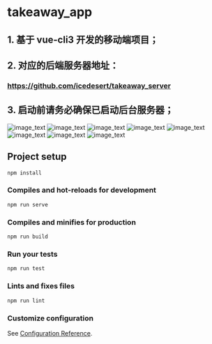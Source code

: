 # takeaway_app
## 1. 基于 vue-cli3 开发的移动端项目；
## 2. 对应的后端服务器地址：
###   https://github.com/icedesert/takeaway_server
## 3. 启动前请务必确保已启动后台服务器；
![image_text](./src/assets/images/demoInro/home.png)
![image_text](./src/assets/images/demoInro/shopCartFix.png)
![image_text](./src/assets/images/demoInro/shopRatings.png)
![image_text](./src/assets/images/demoInro/shopInfo.png)
![image_text](./src/assets/images/demoInro/searchLoading.png)
![image_text](./src/assets/images/demoInro/searchResult.png)
![image_text](./src/assets/images/demoInro/phoneLogin.png)
![image_text](./src/assets/images/demoInro/profile.png)
## Project setup
```
npm install
```

### Compiles and hot-reloads for development
```
npm run serve
```

### Compiles and minifies for production
```
npm run build
```

### Run your tests
```
npm run test
```

### Lints and fixes files
```
npm run lint
```
### Customize configuration
See [Configuration Reference](https://cli.vuejs.org/config/).
